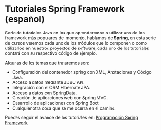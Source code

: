# Tutoriales Spring Framework (español)

Serie de tutoriales Java en los que aprenderemos a utilizar uno de los framework más populares del momento, hablamos de **Spring**, en esta serie de cursos veremos cada uno de los módulos que lo componen o como utilizarlos en nuestros proyectos de software, cada uno de los tutoriales contará con su respectivo código de ejemplo. 

Algunas de los temas que trataremos son:

* Configuración del contenedor spring con XML, Anotaciones y Código Java.
* Acceso a datos mediante JDBC API.
* Integración con el ORM Hibernate JPA.
* Acceso a datos con SpringData.
* Creación de aplicaciones web con Spring MVC.
* Desarrollo de aplicaciones con Spring Boot
* Cualquier otra cosa que se me ocurra en el camino.

Puedes seguir el avance de los tutoriales en: [Programación Spring Framework](http://acodigo.blogspot.com/p/spring.html)
